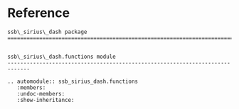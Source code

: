 # Reference

<!--
The content of the {eval-rst} block below is generated by the command:
poetry run sphinx-apidoc -T -f -t ./docs/templates -o ./docs ./src
from the root directory.

You need to rerun the command when python files are added, deleted or renamed.
Copy the content from the generated
ssb_sirius_dash.rst file to the {eval-rst} block below and
delete the .rst file afterwards.
-->

```{eval-rst}
ssb\_sirius\_dash package
=============================================================================


ssb\_sirius\_dash.functions module
-----------------------------------------------------------------------------

.. automodule:: ssb_sirius_dash.functions
   :members:
   :undoc-members:
   :show-inheritance:
```
